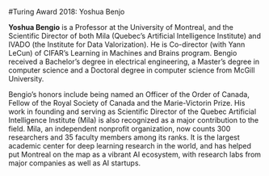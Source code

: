 #Turing Award 2018: Yoshua Benjo

**Yoshua Bengio** is a Professor at the University of Montreal, and the Scientific Director of both Mila (Quebec’s Artificial Intelligence Institute) and IVADO (the Institute for Data Valorization). He is Co-director (with Yann LeCun) of CIFAR’s Learning in Machines and Brains program. Bengio received a Bachelor’s degree in electrical engineering, a Master’s degree in computer science and a Doctoral degree in computer science from McGill University.

Bengio’s honors include being named an Officer of the Order of Canada, Fellow of the Royal Society of Canada and the Marie-Victorin Prize. His work in founding and serving as Scientific Director of the Quebec Artificial Intelligence Institute (Mila) is also recognized as a major contribution to the field. Mila, an independent nonprofit organization, now counts 300 researchers and 35 faculty members among its ranks. It is the largest academic center for deep learning research in the world, and has helped put Montreal on the map as a vibrant AI ecosystem, with research labs from major companies as well as AI startups.